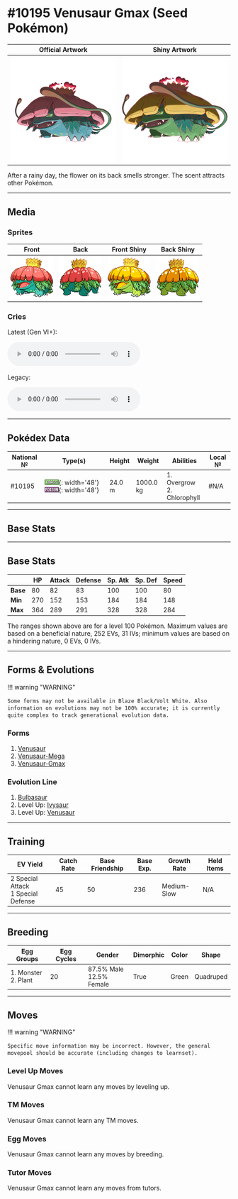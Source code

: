 # #10195 Venusaur Gmax (Seed Pokémon)

| Official Artwork | Shiny Artwork |
| --- | --- |
| ![Official Artwork](../assets/sprites/venusaur-gmax/official_artwork.png) | ![Shiny Artwork](../assets/sprites/venusaur-gmax/official_artwork_shiny.png) |

After a rainy day, the flower on its back smells stronger. The scent attracts other Pokémon.

---

## Media

### Sprites

| Front | Back | Front Shiny | Back Shiny |
| --- | --- | --- | --- |
| ![Front](../assets/sprites/venusaur-gmax/front.png) | ![Back](../assets/sprites/venusaur-gmax/back.png) | ![Front Shiny](../assets/sprites/venusaur-gmax/front_shiny.png) | ![Back Shiny](../assets/sprites/venusaur-gmax/back_shiny.png) |

### Cries

Latest (Gen VI+):
<p><audio controls>
  <source src='../assets/cries/10195/latest.ogg' type='audio/ogg'>
  Your browser does not support the audio element.
</audio></p>

Legacy:
<p><audio controls>
  <source src='../assets/cries/10195/legacy.ogg' type='audio/ogg'>
  Your browser does not support the audio element.
</audio></p>

---

## Pokédex Data

| National № | Type(s) | Height | Weight | Abilities | Local № |
|------------|---------|--------|--------|-----------|---------|
| #10195 | ![grass](../assets/types/grass.png){: width='48'} ![poison](../assets/types/poison.png){: width='48'} | 24.0 m | 1000.0 kg | 1. Overgrow<br>2. Chlorophyll | #N/A |

---

## Base Stats
---

## Base Stats
|   | HP | Attack | Defense | Sp. Atk | Sp. Def | Speed |
|---|----|--------|---------|---------|---------|-------|
| **Base** | 80 | 82 | 83 | 100 | 100 | 80 |
| **Min** | 270 | 152 | 153 | 184 | 184 | 148 |
| **Max** | 364 | 289 | 291 | 328 | 328 | 284 |

The ranges shown above are for a level 100 Pokémon. Maximum values are based on a beneficial nature, 252 EVs, 31 IVs; minimum values are based on a hindering nature, 0 EVs, 0 IVs.

---

## Forms & Evolutions

!!! warning "WARNING"

    Some forms may not be available in Blaze Black/Volt White. Also information on evolutions may not be 100% accurate; it is currently quite complex to track generational evolution data.

### Forms

1. [Venusaur](venusaur.md/)
2. [Venusaur-Mega](venusaur-mega.md/)
3. [Venusaur-Gmax](venusaur-gmax.md/)

### Evolution Line

1. [Bulbasaur](bulbasaur.md/)
1. Level Up: [Ivysaur](ivysaur.md/)
1. Level Up: [Venusaur](venusaur.md/)

---

## Training

| EV Yield | Catch Rate | Base Friendship | Base Exp. | Growth Rate | Held Items |
|----------|------------|-----------------|-----------|-------------|------------|
| 2 Special Attack<br>1 Special Defense | 45 | 50 | 236 | Medium-Slow | N/A |

---

## Breeding

| Egg Groups | Egg Cycles | Gender | Dimorphic | Color | Shape |
|------------|------------|--------|-----------|-------|-------|
| 1. Monster<br>2. Plant | 20 | 87.5% Male<br>12.5% Female | True | Green | Quadruped |

---

## Moves

!!! warning "WARNING"

    Specific move information may be incorrect. However, the general movepool should be accurate (including changes to learnset).

### Level Up Moves

Venusaur Gmax cannot learn any moves by leveling up.
### TM Moves

Venusaur Gmax cannot learn any TM moves.
### Egg Moves

Venusaur Gmax cannot learn any moves by breeding.
### Tutor Moves

Venusaur Gmax cannot learn any moves from tutors.
